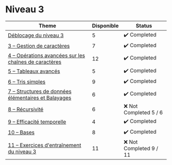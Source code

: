# Niveau 3

| Theme                                                                                                                                       | Disponible | Status                       |
| ------------------------------------------------------------------------------------------------------------------------------------------- | ---------- | ---------------------------- |
| [Déblocage du niveau 3](./00%20–%20Déblocage%20du%20niveau%203/README.md)                                                                   | 5          | :heavy_check_mark: Completed |
| [3 – Gestion de caractères](./03%20–%20Gestion%20de%20caractères/README.md)                                                                 | 7          | :heavy_check_mark: Completed |
| [4 – Opérations avancées sur les chaînes de caractères](./04%20–%20Opérations%20avancées%20sur%20les%20chaînes%20de%20caractères/README.md) | 12         | :heavy_check_mark: Completed |
| [5 – Tableaux avancés](./05%20–%20Tableaux%20avancés/README.md)                                                                             | 5          | :heavy_check_mark: Completed |
| [6 – Tris simples](./06%20–%20Tris%20simples/README.md)                                                                                     | 9          | :heavy_check_mark: Completed |
| [7 – Structures de données élémentaires et Balayages](./07%20–%20Structures%20de%20données%20élémentaires%20et%20Balayages/README.md)       | 6          | :heavy_check_mark: Completed |
| [8 – Récursivité](./08%20–%20Récursivité/README.md)                                                                                         | 6          | :x: Not Completed 5 / 6      |
| [9 – Efficacité temporelle](./09%20–%20Efficacité%20temporelle/README.md)                                                                   | 4          | :heavy_check_mark: Completed |
| [10 – Bases](./10%20–%20Bases/README.md)                                                                                                    | 8          | :heavy_check_mark: Completed |
| [11 – Exercices d'entraînement du niveau 3](./11%20–%20Exercices%20d'entraînement%20du%20niveau%203/README.md)                              | 11         | :x: Not Completed 9 / 11     |
